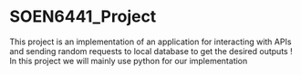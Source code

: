 # SOEN6441_Project
This project is an implementation of an application for interacting with APIs and sending random requests to local database to get the desired outputs
! In this project we will mainly use python for our implementation
